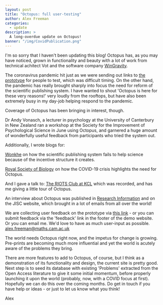 ```yaml
---
layout: post
title: "Octopus: full user-testing"
author: Alex Freeman
categories:
  - update
description: >
  A long-overdue update on Octopus!
banner: "/img/CovidPublication.png"
---
```


I'm so sorry that I haven't been updating this blog! Octopus has, as you may have noticed, grown in functionality and beauty with a lot of work from technical achitect Vot and the software company [WinGravity](https://www.wingravity.com).

The coronavirus pandemic hit just as we were sending out links to [the prototype](demo.science-octopus.org) for people to test, which was difficult timing. On the other hand, the pandemic has really brought sharply into focus the need for reform of the scientific publishing system. I have wanted to shout 'Octopus is here for these very reasons!' very loudly from the rooftops, but have also been extremely busy in my day-job helping respond to the pandemic.

<!-- more -->

Coverage of Octopus has been bringing in interest, though.

Dr Andy Vonasch, a lecturer in psychology at the University of Canterbury in New Zealand ran a workshop at the Society for the Improvement of Psychological Science in June using Octopus, and garnered a huge amount of wonderfully useful feedback from participants who tried the system out.

Additionally, I wrote blogs for:

[Wonkhe](https://wonkhe.com/blogs/the-journal-publication-system-betrays-the-purpose-of-science/?doing_wp_cron=1595415984.0445299148559570312500) on how the scientific publishing system fails to help science because of the incentive structure it creates.

[Royal Society of Biology](https://www.rsb.org.uk/component/content/article/159-biologist/opinion/2349-could-the-current-crisis-help-the-research-community-move-to-a-new-models-of-publishing?Itemid=531) on how the COVID-19 crisis highlights the need for Octopus.

And I gave a talk to:
[The RIOTS Club at KCL](https://www.youtube.com/watch?v=ZL2dUA7PPeE) which was recorded, and has me giving a little tour of Octopus.

An interview about Octopus was published in [Research Information](https://www.researchinformation.info/company/octopus) and on the JISC website, which brought in a lot of emails from all over the world!

We are collecting user feedback on the prototype via [this link](https://forms.gle/17b2BTavgU2Vh4ti9) - or you can submit feedback via the 'feedback' link in the footer of the demo website. Or you can email me. We'd love to have as much user-input as possible. alex.freeman@maths.cam.ac.uk

The world needs Octopus right now, and the impetus for change is growing. Pre-prints are becoming much more influential and yet the world is acutely aware of the problems they bring.

There are more features to add to Octopus, of course, but I think as a demonstration of its functionality and design, the current site is pretty good. Next step is to seed its database with existing 'Problems' extracted from the Open Access literature to give it some initial momentum, before properly launching it upon the world (probably, now, with a COVID focus at first). Hopefully we can do this over the coming months. Do get in touch if you have help or ideas - or just to let us know what you think!

Alex
